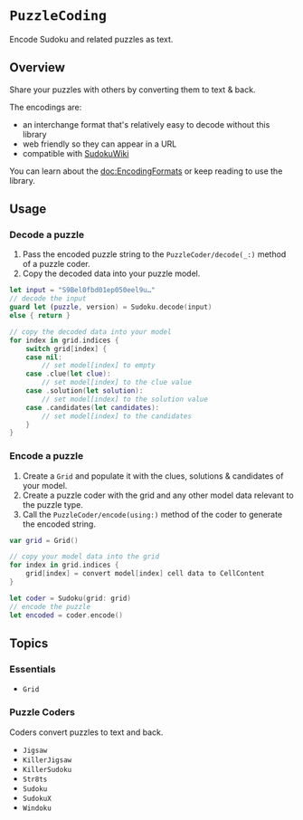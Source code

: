 # ``PuzzleCoding``

Encode Sudoku and related puzzles as text.

## Overview

Share your puzzles with others by converting them to text & back.

The encodings are:
- an interchange format that's relatively easy to decode without this library
- web friendly so they can appear in a URL
- compatible with [SudokuWiki](https://sudokuwiki.org)

You can learn about the <doc:EncodingFormats> or keep reading to use the library.

## Usage

### Decode a puzzle

1. Pass the encoded puzzle string to the ``PuzzleCoder/decode(_:)`` method of a puzzle coder.
2. Copy the decoded data into your puzzle model.

```swift
let input = "S9Bel0fbd01ep050eel9u…"
// decode the input
guard let (puzzle, version) = Sudoku.decode(input)
else { return }

// copy the decoded data into your model
for index in grid.indices {
    switch grid[index] {
    case nil:
        // set model[index] to empty
    case .clue(let clue): 
        // set model[index] to the clue value
    case .solution(let solution): 
        // set model[index] to the solution value
    case .candidates(let candidates):
        // set model[index] to the candidates
    }
}
```

### Encode a puzzle

1. Create a ``Grid`` and populate it with the clues, solutions & candidates of your model.
2. Create a puzzle coder with the grid and any other model data relevant to the puzzle type.
3. Call the ``PuzzleCoder/encode(using:)`` method of the coder to generate the encoded string.

```swift
var grid = Grid()

// copy your model data into the grid
for index in grid.indices {
    grid[index] = convert model[index] cell data to CellContent
}

let coder = Sudoku(grid: grid)
// encode the puzzle
let encoded = coder.encode()
```

## Topics

### Essentials

- ``Grid``

### Puzzle Coders

Coders convert puzzles to text and back.

- ``Jigsaw``
- ``KillerJigsaw``
- ``KillerSudoku``
- ``Str8ts``
- ``Sudoku``
- ``SudokuX``
- ``Windoku``
